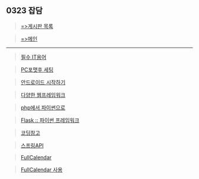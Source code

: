 
## 0323 잡담

> [=>게시판 목록](https://greeense.github.io/Board/board_reademe.html)

> [=>메인](https://greeense.github.io/)

-----------------------------------------------------

> [필수 IT용어](https://sellerteam.tistory.com/entry/IT%EC%9A%A9%EC%96%B4-IT%EC%9A%A9%EC%96%B4%EA%B3%B5%EB%B6%80-AZ-%EA%B9%8C%EC%A7%80)

> [PC포맷후 세팅](https://post.naver.com/viewer/postView.nhn?volumeNo=27815901&memberNo=47804710)

> [안드로이드 시작하기](https://roddong.tistory.com/253?category=756713)

> [다양한 웹프레임워크](https://m.blog.naver.com/PostView.nhn?blogId=acornedu&logNo=221030114195&proxyReferer=https%3A%2F%2Fwww.google.com%2F)

> [php에서 파이썬으로](https://item4.blog/2016-02-24/Reason-Why-I-Left-PHP-and-Moved-on-to-Python/)

> [Flask :: 파이썬 프레임워크](https://www.fun-coding.org/flask_basic-2.html)

> [코딩참고](https://victorydntmd.tistory.com/157)

> [스프링API](https://m.blog.naver.com/PostView.nhn?blogId=rima361&logNo=221315851905&proxyReferer=https%3A%2F%2Fwww.google.com%2F)

> [FullCalendar](https://fullcalendar.io/)

> [FullCalendar 사용](https://m.blog.naver.com/rima361/221289210477)

